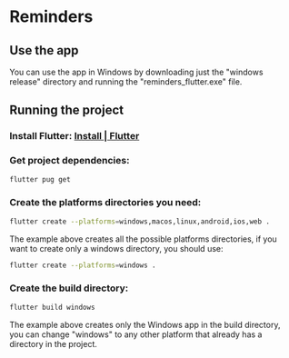 # Reminders

## Use the app

You can use the app in Windows by downloading just the "windows release" directory and running the "reminders_flutter.exe" file.

## Running the project

### Install Flutter: [Install | Flutter](https://docs.flutter.dev/get-started/install)

### Get project dependencies:
```bash
flutter pug get
```

### Create the platforms directories you need:
```bash
flutter create --platforms=windows,macos,linux,android,ios,web .
```
The example above creates all the possible platforms directories, if you want to create only a windows directory, you should use:
```bash
flutter create --platforms=windows .
```

### Create the build directory:
```bash
flutter build windows
```
The example above creates only the Windows app in the build directory, you can change "windows" to any other platform that already has a directory in the project.
